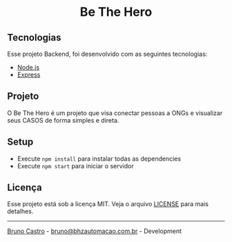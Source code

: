 <h1 align="center">
    Be The Hero
</h1>

## Tecnologias

Esse projeto Backend, foi desenvolvido com as seguintes tecnologias:

- [Node.js](https://nodejs.org/en/)
- [Express](https://expressjs.com/)

## Projeto

O Be The Hero é um projeto que visa conectar pessoas a ONGs e visualizar seus CASOS de forma simples e direta.

## Setup

- Execute `npm install` para instalar todas as dependencies
- Execute `npm start` para iniciar o servidor

## Licença

Esse projeto está sob a licença MIT. Veja o arquivo [LICENSE](LICENSE.md) para mais detalhes.

---

[Bruno Castro](http://www.brunocastro.dev) - [bruno@bhzautomacao.com.br](mailto:bruno@bhzautomacao.com.br) - Development
